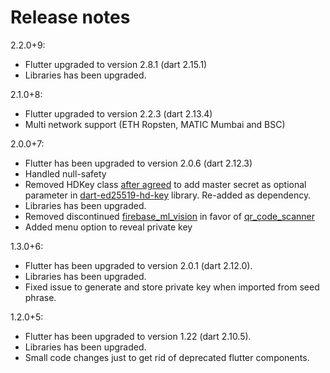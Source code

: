 # Release notes

2.2.0+9:

- Flutter upgraded to version 2.8.1 (dart 2.15.1)
- Libraries has been upgraded.

2.1.0+8:

- Flutter upgraded to version 2.2.3 (dart 2.13.4)
- Multi network support (ETH Ropsten, MATIC Mumbai and BSC)

2.0.0+7:

- Flutter has been upgraded to version 2.0.6 (dart 2.12.3)
- Handled null-safety
- Removed HDKey class [after agreed](https://github.com/alepop/dart-ed25519-hd-key/issues/5) to add master secret as optional parameter in [dart-ed25519-hd-key](https://github.com/alepop/dart-ed25519-hd-key) library. Re-added as dependency.
- Libraries has been upgraded.
- Removed discontinued [firebase_ml_vision](https://pub.dev/packages/firebase_ml_vision) in favor of [qr_code_scanner](https://pub.dev/packages/qr_code_scanner)
- Added menu option to reveal private key

1.3.0+6:

- Flutter has been upgraded to version 2.0.1 (dart 2.12.0).
- Libraries has been upgraded.
- Fixed issue to generate and store private key when imported from seed phrase.

1.2.0+5:

- Flutter has been upgraded to version 1.22 (dart 2.10.5).
- Libraries has been upgraded.
- Small code changes just to get rid of deprecated flutter components.